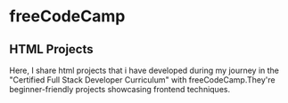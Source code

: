 # freeCodeCamp
<h2>HTML Projects</h2>
<p>Here, I share  html projects that i have developed during my journey in the "Certified Full Stack Developer Curriculum" with freeCodeCamp.They're beginner-friendly projects showcasing frontend techniques. </p>
